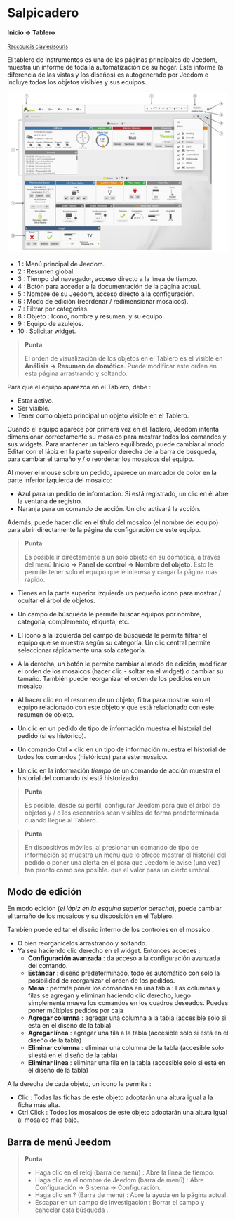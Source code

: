 # Salpicadero
**Inicio → Tablero**

<small>[Raccourcis clavier/souris](shortcuts.md)</small>

El tablero de instrumentos es una de las páginas principales de Jeedom, muestra un informe de toda la automatización de su hogar.
Este informe (a diferencia de las vistas y los diseños) es autogenerado por Jeedom e incluye todos los objetos visibles y sus equipos.

![Salpicadero](../images/doc-dashboard-legends.png)

- 1 : Menú principal de Jeedom.
- 2 : Resumen global.
- 3 : Tiempo del navegador, acceso directo a la línea de tiempo.
- 4 : Botón para acceder a la documentación de la página actual.
- 5 : Nombre de su Jeedom, acceso directo a la configuración.
- 6 : Modo de edición (reordenar / redimensionar mosaicos).
- 7 : Filtrar por categorias.
- 8 : Objeto : Icono, nombre y resumen, y su equipo.
- 9 : Equipo de azulejos.
- 10 : Solicitar widget.

> **Punta**
>
> El orden de visualización de los objetos en el Tablero es el visible en **Análisis → Resumen de domótica**. Puede modificar este orden en esta página arrastrando y soltando.

Para que el equipo aparezca en el Tablero, debe :
- Estar activo.
- Ser visible.
- Tener como objeto principal un objeto visible en el Tablero.

Cuando el equipo aparece por primera vez en el Tablero, Jeedom intenta dimensionar correctamente su mosaico para mostrar todos los comandos y sus widgets.
Para mantener un tablero equilibrado, puede cambiar al modo Editar con el lápiz en la parte superior derecha de la barra de búsqueda, para cambiar el tamaño y / o reordenar los mosaicos del equipo.

Al mover el mouse sobre un pedido, aparece un marcador de color en la parte inferior izquierda del mosaico:
- Azul para un pedido de información. Si está registrado, un clic en él abre la ventana de registro.
- Naranja para un comando de acción. Un clic activará la acción.

Además, puede hacer clic en el título del mosaico (el nombre del equipo) para abrir directamente la página de configuración de este equipo.

> **Punta**
>
> Es posible ir directamente a un solo objeto en su domótica, a través del menú **Inicio → Panel de control → Nombre del objeto**.
> Esto le permite tener solo el equipo que le interesa y cargar la página más rápido.

- Tienes en la parte superior izquierda un pequeño icono para mostrar / ocultar el árbol de objetos.
- Un campo de búsqueda le permite buscar equipos por nombre, categoría, complemento, etiqueta, etc.
- El icono a la izquierda del campo de búsqueda le permite filtrar el equipo que se muestra según su categoría. Un clic central permite seleccionar rápidamente una sola categoría.
- A la derecha, un botón le permite cambiar al modo de edición, modificar el orden de los mosaicos (hacer clic - soltar en el widget) o cambiar su tamaño. También puede reorganizar el orden de los pedidos en un mosaico.

- Al hacer clic en el resumen de un objeto, filtra para mostrar solo el equipo relacionado con este objeto y que está relacionado con este resumen de objeto.

- Un clic en un pedido de tipo de información muestra el historial del pedido (si es histórico).
- Un comando Ctrl + clic en un tipo de información muestra el historial de todos los comandos (históricos) para este mosaico.
- Un clic en la información *tiempo* de un comando de acción muestra el historial del comando (si está historizado).

> **Punta**
>
> Es posible, desde su perfil, configurar Jeedom para que el árbol de objetos y / o los escenarios sean visibles de forma predeterminada cuando llegue al Tablero.

> **Punta**
>
> En dispositivos móviles, al presionar un comando de tipo de información se muestra un menú que le ofrece mostrar el historial del pedido o poner una alerta en él para que Jeedom le avise (una vez) tan pronto como sea posible. que el valor pasa un cierto umbral.


## Modo de edición

En modo edición (*el lápiz en la esquina superior derecha*), puede cambiar el tamaño de los mosaicos y su disposición en el Tablero.

También puede editar el diseño interno de los controles en el mosaico :

- O bien reorganícelos arrastrando y soltando.
- Ya sea haciendo clic derecho en el widget. Entonces accedes :
    - **Configuración avanzada** : da acceso a la configuración avanzada del comando.
    - **Estándar** : diseño predeterminado, todo es automático con solo la posibilidad de reorganizar el orden de los pedidos.
    - **Mesa** : permite poner los comandos en una tabla : Las columnas y filas se agregan y eliminan haciendo clic derecho, luego simplemente mueva los comandos en los cuadros deseados. Puedes poner múltiples pedidos por caja
    - **Agregar columna** : agregar una columna a la tabla (accesible solo si está en el diseño de la tabla)
    - **Agregar línea** : agregar una fila a la tabla (accesible solo si está en el diseño de la tabla)
    - **Eliminar columna** : eliminar una columna de la tabla (accesible solo si está en el diseño de la tabla)
    - **Eliminar linea** : eliminar una fila en la tabla (accesible solo si está en el diseño de la tabla)

A la derecha de cada objeto, un icono le permite :

- Clic : Todas las fichas de este objeto adoptarán una altura igual a la ficha más alta.
- Ctrl Click : Todos los mosaicos de este objeto adoptarán una altura igual al mosaico más bajo.

## Barra de menú Jeedom

> **Punta**
>
> - Haga clic en el reloj (barra de menú) : Abre la línea de tiempo.
> - Haga clic en el nombre de Jeedom (barra de menú) : Abre Configuración → Sistema → Configuración.
> - Haga clic en ? (Barra de menú) : Abre la ayuda en la página actual.
> - Escapar en un campo de investigación : Borrar el campo y cancelar esta búsqueda .
